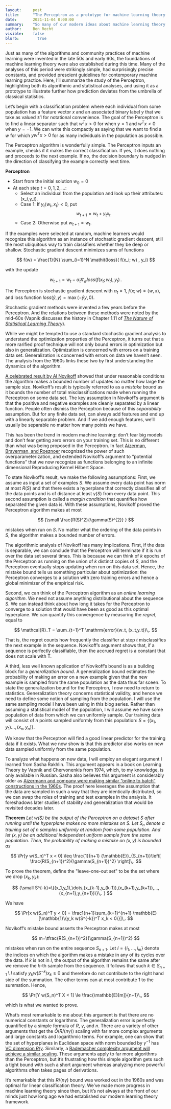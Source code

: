 ```yaml
---
layout:     post
title:      "The Perceptron as a prototype for machine learning theory."
date:       2021-11-04 0:00:00
summary:    "So many of our modern ideas about machine learning theory came from studying the perceptron. In fact, it's not clear that we've really had any new ideas since."
author:     Ben Recht
visible:    false
blurb: 		  true
---
```


Just as many of the algorithms and community practices of machine learning were invented in the late 50s and early 60s, the foundations of machine learning theory were also established during this time. Many of the analyses of this period were strikingly simple, had surprisingly precise constants, and provided prescient guidelines for contemporary machine learning practice. Here, I’ll summarize the study of the Perceptron, highlighting both its algorithmic and statistical analyses, and using it as a prototype to illustrate further how prediction deviates from the umbrella of classical statistics.

Let’s begin with a classification problem where each individual from some population has a feature vector $x$ and an associated binary label $y$ that we take as valued $\pm 1$ for notational convenience. The goal of the Perceptron is to find a linear separator such that $w^T x>0$ for when $y=1$ and $w^T x<0$ when $y=-1$. We can write this compactly as saying that we want to find a $w$ for which $y w^T x >0$ for as many individuals in the population as possible.

The Perceptron algorithm is wonderfully simple. The Perceptron inputs an example, checks if it makes the correct classification. If yes, it does nothing and proceeds to the next example. If no, the decision boundary is nudged in the direction of classifying the example correctly next time.

**Perceptron**

* Start from the initial solution $w_0=0$
* At each step $t=0,1,2,...$:
  - Select an individual from the population and look up their attributes: (x_t,y_t).
  - Case 1: If $y_t\langle w_t, x_t\rangle < 0$, put
$$
w_{t+1} = w_t + y_t x_t  
$$
  - Case 2: Otherwise put $w_{t+1} = w_t$.

If the examples were selected at random, machine learners would recognize this algorithm as an instance of stochastic gradient descent, still the most ubiquitous way to train classifiers whether they be deep or shallow. Stochastic gradient descent minimizes sums of functions

$$
    f(w) = \frac{1}{N} \sum_{i=1}^N \mathit{loss}( f(x_i; w) , y_i)
$$

with the update

$$
    w_{t+1} = w_t - \alpha_t \nabla_w \mathit{loss}( f(x_t; w_t) , y_t)\,.
$$

The Perceptron is stochastic gradient descent with $\alpha_t=1$, $f(x;w) = \langle w,x \rangle$, and loss function $\mathit{loss}(\hat{y},y) = \max(-\hat{y} y, 0)$.

Stochastic gradient methods were invented a few years before the Perceptron. And the relations between these methods were noted by the mid-60s (Vapnik discusses the history in Chapter 1.11 of [_The Nature of Statistical Learning Theory_](https://link.springer.com/book/10.1007/978-1-4757-3264-1)).

While we might be tempted to use a standard stochastic gradient analysis to understand the optimization properties of the Perceptron, it turns out that a more rarified proof technique will not only bound errors in optimization but also in generalization. Optimization is concerned with errors on a training data set. Generalization is concerned with errors on data we haven’t seen. The analysis from the 1960s links these two by first understanding the dynamics of the algorithm.

[A celebrated result by Al Novikoff](https://cs.uwaterloo.ca/~y328yu/classics/novikoff.pdf) showed that under reasonable conditions the algorithm makes a bounded number of updates no matter how large the sample size. Novikoff’s result is typically referred to as a _mistake bound_ as it bounds the number of total misclassifications made when running the Perceptron on some data set. The key assumption in Novikoff’s argument is that the positive and negative examples are cleanly separated by a linear function. People often dismiss the Perceptron because of this _separability_ assumption. But for any finite data set, can always add features and end up with a linearly separable problem. And if we add enough features, we’ll usually be separable no matter how many points we have.

This has been the trend in modern machine learning: don’t fear big models and don’t fear getting zero errors on your training set. This is no different than what was being proposed in the Perceptron. In fact [Aizerman, Braverman, and Roeznoer](https://cs.uwaterloo.ca/~y328yu/classics/kernel.pdf) recognized the power of such overparameterization, and extended Novikoff’s argument to “potential functions” that we now recognize as functions belonging to an infinite dimensional Reproducing Kernel Hilbert Space.

To state Novikoff’s result, we make the following assumptions: First, we assume as input a set of examples $S$. We assume every data point has norm at most $R(S)$ and that there exists a hyperplane that correctly classifies all of the data points and is of distance at least $\gamma(S)$ from every data point. This second assumption is called a _margin condition_ that quantifies how separated the given data is. With these assumptions, Novikoff proved the Perceptron algorithm makes at most

$$
{\small
\frac{R(S)^2}{\gamma(S)^{2}}
}
$$

mistakes when run on $S$. No matter what the ordering of the data points in $S$, the algorithm makes a bounded number of errors.

The algorithmic analysis of Novikoff has many implications. First, if the data is separable, we can conclude that the Perceptron will terminate if it is run over the data set several times. This is because we can think of $k$ epochs of the Perceptron as running on the union of $k$ distinct copies of $S$, and the Perceptron eventually stops updating when run on this data set. Hence, the mistake bound tells us something particular about optimization: the Perceptron converges to a solution with zero training errors and hence a global minimizer of the empirical risk.

Second, we can think of the Perceptron algorithm as an _online learning algorithm_. We need not assume anything distributional about the sequence $S$. We can instead think about how long it takes for the Perceptron to converge to a solution that would have been as good as this optimal hyperplane. We can quantify this convergence by measuring the _regret_, equal to

$$
    \mathcal{R}_T = \sum_{t=1}^T \mathrm{error}(w_t, (x_t,y_t))\,.
$$

That is, the regret counts how frequently the classifier at step $t$ misclassifies the next example in the sequence. Novikoff’s argument shows that, if a sequence is perfectly classifiable, then the accrued regret is a constant that does not scale with T.

A third, less well known application of Novikoff’s bound is as a building block for a  _generalization bound_. A generalization bound estimates the probability of making an error on a new example given that the new example is sampled from the same population as the data thus far sceen. To state the generalization bound for the Perceptron, I _now_ need to return to statistics. Generalization theory concerns statistical validity, and hence we need to define some notion of sampling from the population. I will use the same sampling model I have been using in this blog series. Rather than assuming a statistical model of the population, I will assume we have some population of data from which we can uniformly sample. Our training data will consist of $n$ points sampled uniformly from this population: $S=\{(x_1,y_1)\ldots, (x_n,y_n) \}$.

We know that the Perceptron will find a good linear predictor for the training data if it exists. What we now show is that this predictor also works on new data sampled uniformly from the same population.

To analyze what happens on new data, I will employ an elegant argument I learned from Sasha Rakhlin. This argument appears in a book on Learning Theory by Vapnik and Chervonenkis from 1974, which, to my knowledge, is only available in Russian. Sasha also believes this argument is considerably older as [Aizermann and company were making similar “online to batch” constructions in the 1960s](http://www.mit.edu/~rakhlin/papers/chervonenkis_chapter.pdf). The proof here leverages the assumption that the data are sampled in such a way that they are identically distributed, so we can swap the roles of training and test examples in the analysis. It foreshadows later studies of stability and generalization that would be revisited decades later.

**Theorem** _Let $w(S)$ be the output of the Perceptron on a dataset $S$ after running until the hyperplane makes no more mistakes on $S$. Let $S_n$ denote a training set of $n$ samples uniformly at random from some population. And let $(x,y)$ be an additional independent uniform sample from the same population. Then, the probability of making a mistake on $(x,y)$ is bounded as_

$$
    \Pr[y w(S_n)^T x < 0] \leq \frac{1}{n+1} {\mathbb{E}}_{S_{n+1}}\left[ \frac{R(S_{n+1})^2}{\gamma(S_{n+1})^2} \right]\,.
$$

To prove the theorem, define the "leave-one-out set" to be the set where we drop $(x_k,y_k)$:

$$
{\small
S^{-k}=\{(x_1,y_1),\dots,(x_{k-1},y_{k-1}),(x_{k+1},y_{k+1}),...,(x_{n+1},y_{n+1})\}\,.
}
$$

We have

$$
\Pr[x w(S_n)^T y < 0]
= \frac1{n+1}\sum_{k=1}^{n+1} \mathbb{E}[\mathbb{1}\{y_k w(S^{-k})^T x_k < 0\}]\,.
$$

Novikoff’s mistake bound asserts the Perceptron makes at most

$$
m=\tfrac{R(S_{n+1})^2}{\gamma(S_{n+1})^2}
$$

mistakes when run on the entire sequence $S_{n+1}$. Let $I=\{i_1,\dots,i_m\}$ denote the indices on which the algorithm makes a mistake in any of its cycles over the data. If $k$ is not in $I$, the output of the algorithm remains the same after we remove the $k$-th sample from the sequence. It follows that such $k \in S_{n+1}\setminus I$ satisfy  $y_k w(S^{-k})x_k \geq 0$ and therefore do not contribute to the right hand side of the summation. The other terms can at most contribute $1$ to the summation.
Hence,

$$
\Pr[Y w(S_n)^T X < 1] \le \frac{\mathbb{E}[m]}{n+1}\,,
$$

which is what we wanted to prove.

What’s most remarkable to me about this argument is that there are no numerical constants or logarithms. The generalization error is perfectly quantified by a simple formula of $R$, $\gamma$, and $n$. There are a variety of other arguments that get the $\tilde{O}(R/(n\gamma))$ scaling with far more complex arguments and large constants and logarithmic terms. For example, one can show that the set of hyperplanes in Euclidean space with norm bounded by $\gamma^{-1}$ has [VC dimension $R/\gamma$](https://www.wiley.com/en-us/Statistical+Learning+Theory-p-9780471030034). Similarly, a [Rademacher complexity argument will achieve a similar scaling](https://www.jmlr.org/papers/volume3/bartlett02a/bartlett02a.pdf). These arguments apply to far more algorithms than the Perceptron, but it’s frustrating how this simple algorithm gets such a tight bound with such a short argument whereas analyzing more powerful algorithms often takes pages of derivations.

It’s remarkable that this $R/(n\gamma)$ bound was worked out in the 1960s and was optimal for linear classification theory. We’ve made more progress in machine learning theory since then, but it’s not always at the front of our minds just how long ago we had established our modern learning theory framework.
